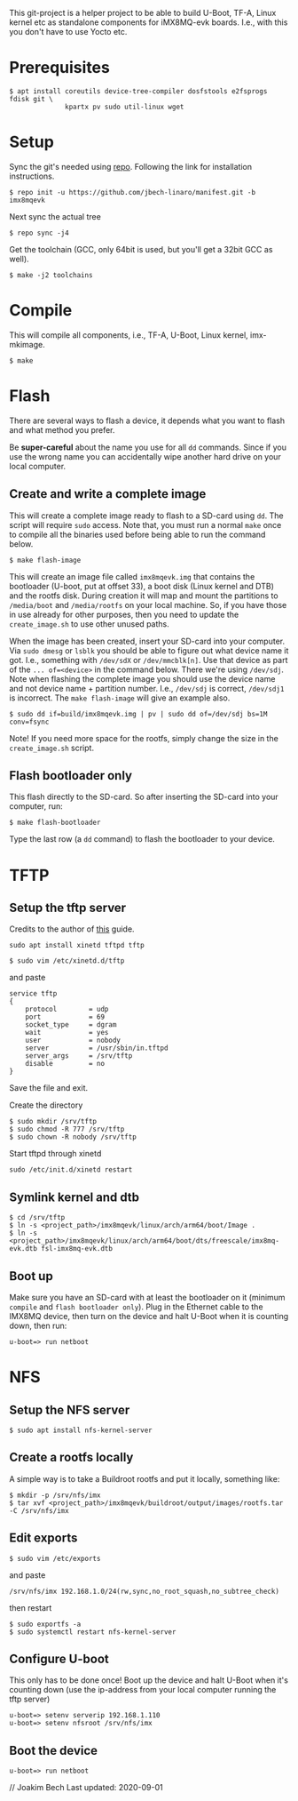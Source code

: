 This git-project is a helper project to be able to build U-Boot, TF-A, Linux
kernel etc as standalone components for iMX8MQ-evk boards. I.e., with this you
don't have to use Yocto etc.

# Prerequisites
```
$ apt install coreutils device-tree-compiler dosfstools e2fsprogs fdisk git \
              kpartx pv sudo util-linux wget
```

# Setup
Sync the git's needed using
[repo](https://source.android.com/setup/build/downloading). Following the link
for installation instructions.

```
$ repo init -u https://github.com/jbech-linaro/manifest.git -b imx8mqevk
```

Next sync the actual tree
```
$ repo sync -j4
```

Get the toolchain (GCC, only 64bit is used, but you'll get a 32bit GCC as well).
```
$ make -j2 toolchains
```

# Compile
This will compile all components, i.e., TF-A, U-Boot, Linux kernel, imx-mkimage.
```
$ make
```

# Flash
There are several ways to flash a device, it depends what you want to flash and
what method you prefer.

Be **super-careful** about the name you use for all `dd` commands. Since if you
use the wrong name you can accidentally wipe another hard drive on your local
computer.

## Create and write a complete image
This will create a complete image ready to flash to a SD-card using `dd`. The
script will require `sudo` access. Note that, you must run a normal `make` once
to compile all the binaries used before being able to run the command below.

```
$ make flash-image
```
This will create an image file called `imx8mqevk.img` that contains the
bootloader (U-boot, put at offset 33), a boot disk (Linux kernel and DTB) and
the rootfs disk. During creation it will map and mount the partitions to
`/media/boot` and `/media/rootfs` on your local machine. So, if you have those
in use already for other purposes, then you need to update the `create_image.sh`
to use other unused paths.

When the image has been created, insert your SD-card into your computer. Via
`sudo dmesg` or `lsblk` you should be able to figure out what device name it
got. I.e., something with `/dev/sdX` or `/dev/mmcblk[n]`. Use that device as
part of the `... of=<device>` in the command below. There we're using
`/dev/sdj`. Note when flashing the complete image you should use the device name
and not device name + partition number. I.e., `/dev/sdj` is correct, `/dev/sdj1`
is incorrect. The `make flash-image` will give an example also.

```
$ sudo dd if=build/imx8mqevk.img | pv | sudo dd of=/dev/sdj bs=1M conv=fsync
```

Note! If you need more space for the rootfs, simply change the size in the
`create_image.sh` script.

## Flash bootloader only
This flash directly to the SD-card. So after inserting the SD-card into your
computer, run:
```
$ make flash-bootloader
```
Type the last row (a `dd` command) to flash the bootloader to your device.

# TFTP
## Setup the tftp server
Credits to the author of [this](https://developer.ridgerun.com/wiki/index.php?title=Setting_Up_A_Tftp_Service)
guide.
```
sudo apt install xinetd tftpd tftp
```

```
$ sudo vim /etc/xinetd.d/tftp
```
and paste

```
service tftp
{
    protocol        = udp
    port            = 69
    socket_type     = dgram
    wait            = yes
    user            = nobody
    server          = /usr/sbin/in.tftpd
    server_args     = /srv/tftp
    disable         = no
}
```
Save the file and exit.

Create the directory
```
$ sudo mkdir /srv/tftp
$ sudo chmod -R 777 /srv/tftp
$ sudo chown -R nobody /srv/tftp
```

Start tftpd through xinetd

```
sudo /etc/init.d/xinetd restart
```

## Symlink kernel and dtb
```
$ cd /srv/tftp
$ ln -s <project_path>/imx8mqevk/linux/arch/arm64/boot/Image .
$ ln -s <project_path>/imx8mqevk/linux/arch/arm64/boot/dts/freescale/imx8mq-evk.dtb fsl-imx8mq-evk.dtb
```

## Boot up
Make sure you have an SD-card with at least the bootloader on it (minimum
`compile` and `flash bootloader only`). Plug in the Ethernet cable to the
IMX8MQ device, then turn on the device and halt U-Boot when it is counting
down, then run:
```
u-boot=> run netboot
```

# NFS

## Setup the NFS server
```
$ sudo apt install nfs-kernel-server
```

## Create a rootfs locally
A simple way is to take a Buildroot rootfs and put it locally, something like:
```
$ mkdir -p /srv/nfs/imx
$ tar xvf <project_path>/imx8mqevk/buildroot/output/images/rootfs.tar -C /srv/nfs/imx
```

## Edit exports
```
$ sudo vim /etc/exports
```
and paste
```
/srv/nfs/imx 192.168.1.0/24(rw,sync,no_root_squash,no_subtree_check)
```
then restart
```
$ sudo exportfs -a
$ sudo systemctl restart nfs-kernel-server
```

## Configure U-boot
This only has to be done once! Boot up the device and halt U-Boot when it's
counting down (use the ip-address from your local computer running the tftp
server)
```
u-boot=> setenv serverip 192.168.1.110
u-boot=> setenv nfsroot /srv/nfs/imx
```

## Boot the device
```
u-boot=> run netboot
```


// Joakim Bech
Last updated: 2020-09-01

